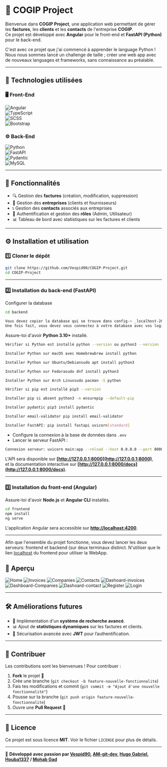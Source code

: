 # 📑 COGIP Project

Bienvenue dans **COGIP Project**, une application web permettant de gérer les **factures**, les **clients** et les **contacts** de l'entreprise **COGIP**.  
Ce projet est développé avec **Angular** pour le front-end et **FastAPI (Python)** pour le back-end.

C'est avec ce projet que j'ai commencé à apprender le language Python ! Nous nous sommes lancé un challenge de taille ; créer une web app avec de nouveaux languages et frameworks, sans connaissance au préalable.

---

## 🚀 Technologies utilisées

### 🖥️ Front-End

![Angular](https://img.shields.io/badge/Angular-DD0031?style=for-the-badge&logo=angular&logoColor=white)  
![TypeScript](https://img.shields.io/badge/TypeScript-3178C6?style=for-the-badge&logo=typescript&logoColor=white)  
![SCSS](https://img.shields.io/badge/SCSS-CC6699?style=for-the-badge&logo=sass&logoColor=white)  
![Bootstrap](https://img.shields.io/badge/Bootstrap-7952B3?style=for-the-badge&logo=bootstrap&logoColor=white)  

### ⚙️ Back-End

![Python](https://img.shields.io/badge/Python-3776AB?style=for-the-badge&logo=python&logoColor=white)  
![FastAPI](https://img.shields.io/badge/FastAPI-009688?style=for-the-badge&logo=fastapi&logoColor=white)  
![Pydantic](https://img.shields.io/badge/Pydantic-005571?style=for-the-badge&logo=python&logoColor=white)  
![MySQL](https://img.shields.io/badge/MySQL-4479A1?style=for-the-badge&logo=mysql&logoColor=white)  

---

## 📂 Fonctionnalités

- 🔍 Gestion des **factures** (création, modification, suppression)  
- 🏢 Gestion des **entreprises** (clients et fournisseurs)  
- 📞 Gestion des **contacts** associés aux entreprises  
- 🔑 Authentification et gestion des **rôles** (Admin, Utilisateur)  
- 📊 Tableau de bord avec statistiques sur les factures et clients  

---

## ⚙️ Installation et utilisation

### 1️⃣ Cloner le dépôt

```bash
git clone https://github.com/Vespid90/COGIP-Project.git
cd COGIP-Project
```

---

### 2️⃣ Installation du **back-end** (FastAPI)

Configurer la database

```bash
cd backend

Vous devez copier la database qui se trouve dans config-> _localhost-2025_03_07_11_30_45-dump.sql
Une fois fait, vous devez vous connectez à votre database avec vos login.
```

Assure-toi d'avoir **Python 3.10+** installé.
```bash
Vérifier si Python est installé python --version ou python3 --version

Installer Python sur macOS avec Homebrewbrew install python

Installer Python sur Ubuntu/Debiansudo apt install python3

Installer Python sur Fedorasudo dnf install python3

Installer Python sur Arch Linuxsudo pacman -S python

Vérifier si pip est installé pip3 --version

Installer pip si absent python3 -m ensurepip --default-pip

Installer pydantic pip3 install pydantic

Installer email-validator pip install email-validator

Installer FastAPI: pip install fastapi uvicorn[standard]
```

- Configure la connexion à la base de données dans `.env`
- Lancer le serveur FastAPI :

```bash
Connexion serveur: uvicorn main:app --reload --host 0.0.0.0 --port 8000
```

L'API sera disponible sur **[http://127.0.0.1:8000](http://127.0.0.1:8000)**,  
et la documentation interactive sur **[http://127.0.0.1:8000/docs](http://127.0.0.1:8000/docs)**.

---

### 3️⃣ Installation du **front-end** (Angular)

Assure-toi d'avoir **Node.js** et **Angular CLI** installés.

```bash
cd frontend
npm install
ng serve
```

L'application Angular sera accessible sur **[http://localhost:4200](http://localhost:4200)**.

---

Afin que l'ensemble du projet fonctionne, vous devez lancer les deux serveurs: frontend et backend (sur deux terminaux distinct. N'utiliser que le lien [localhost](http://localhost:4200) du frontend pour utiliser la WebApp.

## 📸 Aperçu

![Home](./backend/config/img/home.png)
![Invoices](./backend/config/img/Invoices.png)
![Companies](./backend/config/img/Companies.png)
![Contacts](./backend/config/img/Contact.png)
![Dashoard-invoices](./backend/config/img/dashboard-invoices.png)
![Dashboard-Companies](./backend/config/img/dashboard-companies.png)
![Dashoard-contact](./backend/config/img/dashboard-contact.png)
![Register](./backend/config/img/Register.png)
![Login](./backend/config/img/Login.png)

---

## 🛠️ Améliorations futures

- 📌 Implémentation d'un **système de recherche avancé**.  
- 📊 Ajout de **statistiques dynamiques** sur les factures et clients.  
- 🔐 Sécurisation avancée avec **JWT** pour l’authentification.  

---

## 🤝 Contribuer

Les contributions sont les bienvenues ! Pour contribuer :

1. **Fork** le projet 🍴  
2. Crée une branche (`git checkout -b feature-nouvelle-fonctionnalite`)  
3. Fais tes modifications et commit (`git commit -m "Ajout d'une nouvelle fonctionnalité"`)  
4. Pousse sur ta branche (`git push origin feature-nouvelle-fonctionnalite`)  
5. Ouvre une **Pull Request** 📩  

---

## 📜 Licence

Ce projet est sous licence **MIT**. Voir le fichier `LICENSE` pour plus de détails.

---

🚀 **Développé avec passion par [Vespid90](https://github.com/Vespid90), [AM-git-dev](https://github.com/AM-git-dev), [Hugo Gabriel](https://github.com/GabrielHugo), [Houba1337](https://github.com/houba1337) / [Mohab Gad](https://github.com/mohabgad8)**

